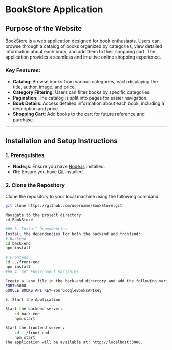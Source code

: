 # BookStore Application

## Purpose of the Website

BookStore is a web application designed for book enthusiasts. Users can browse through a catalog of books organized by categories, view detailed information about each book, and add them to their shopping cart. The application provides a seamless and intuitive online shopping experience.

### Key Features:
- **Catalog**: Browse books from various categories, each displaying the title, author, image, and price.
- **Category Filtering**: Users can filter books by specific categories.
- **Pagination**: The catalog is split into pages for easier navigation.
- **Book Details**: Access detailed information about each book, including a description and price.
- **Shopping Cart**: Add books to the cart for future reference and purchase.

---

## Installation and Setup Instructions

### 1. Prerequisites
- **Node.js**: Ensure you have [Node.js](https://nodejs.org/) installed.
- **Git**: Ensure you have [Git](https://git-scm.com/) installed.

### 2. Clone the Repository
Clone the repository to your local machine using the following command:
```bash
git clone https://github.com/username/BookStore.git

Navigate to the project directory:
cd BookStore

### 3. Install Dependencies
Install the dependencies for both the backend and frontend:
# Backend
cd back-end
npm install

# Frontend
cd ../front-end
npm install
### 4. Set Environment Variables

Create a .env file in the back-end directory and add the following variables:
PORT=5000
GOOGLE_BOOKS_API_KEY=YourGoogleBooksAPIKey

5. Start the Application

Start the backend server:
    cd back-end
    npm start

Start the frontend server:
    cd ../front-end
    npm start
The application will be available at: http://localhost:3000.

